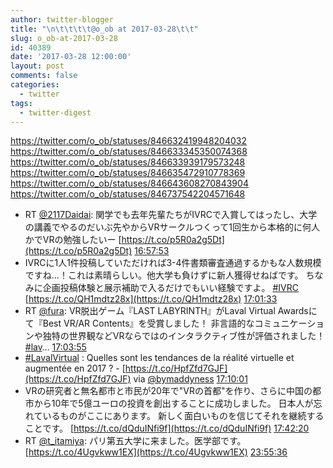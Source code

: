 ```yaml
---
author: twitter-blogger
title: "\n\t\t\t\t@o_ob at 2017-03-28\t\t"
slug: o_ob-at-2017-03-28
id: 40389
date: '2017-03-28 12:00:00'
layout: post
comments: false
categories:
  - twitter
tags:
  - twitter-digest
---
```


https://twitter.com/o_ob/statuses/846632419948204032 https://twitter.com/o_ob/statuses/846633345350074368 https://twitter.com/o_ob/statuses/846633939179573248 https://twitter.com/o_ob/statuses/846635472910778369 https://twitter.com/o_ob/statuses/846643608270843904 https://twitter.com/o_ob/statuses/846737542204571648  

*   RT [@2117Daidai](https://twitter.com/2117Daidai): 関学でも去年先輩たちがIVRCで入賞してはったし、大学の講義でやるのだいぶ先やからVRサークルつくって1回生から本格的に何人かでVRの勉強したいー [https://t.co/p5R0a2g5Dt](https://t.co/p5R0a2g5Dt) [16:57:53](https://twitter.com/o_ob/statuses/846632419948204032)
*   IVRCに1人1件投稿していただければ3-4件書類審査通過するかもな人数規模ですね...！これは素晴らしい。他大学も負けずに新人獲得せねばです。 ちなみに企画投稿体験と展示補助で入るだけでもいい経験ですよ。 [#IVRC](https://twitter.com/search?q=%23IVRC&src=hash) [https://t.co/QH1mdtz28x](https://t.co/QH1mdtz28x) [17:01:33](https://twitter.com/o_ob/statuses/846633345350074368)
*   RT [@fura](https://twitter.com/fura): VR脱出ゲーム『LAST LABYRINTH』がLaval Virtual Awardsにて『Best VR/AR Contents』を受賞しました！ 非言語的なコミュニケーションや独特の世界観などVRならではのインタラクティブ性が評価されました！ [#lav](https://twitter.com/search?q=%23lav&src=hash)… [17:03:55](https://twitter.com/o_ob/statuses/846633939179573248)
*   [#LavalVirtual](https://twitter.com/search?q=%23LavalVirtual&src=hash) : Quelles sont les tendances de la réalité virtuelle et augmentée en 2017 ? - [https://t.co/HpfZfd7GJF](https://t.co/HpfZfd7GJF) via [@bymaddyness](https://twitter.com/bymaddyness) [17:10:01](https://twitter.com/o_ob/statuses/846635472910778369)
*   VRの研究者と無名都市と市民が20年で"VRの首都"を作り、さらに中国の都市から10年で5億ユーロの投資を創出することに成功しました。 日本人が忘れているものがここにあります。 新しく面白いものを信じてそれを継続することです。 [https://t.co/dQduINfi9f](https://t.co/dQduINfi9f) [17:42:20](https://twitter.com/o_ob/statuses/846643608270843904)
*   RT [@t_itamiya](https://twitter.com/t_itamiya): パリ第五大学に来ました。医学部です。 [https://t.co/4Ugvkww1EX](https://t.co/4Ugvkww1EX) [23:55:36](https://twitter.com/o_ob/statuses/846737542204571648)